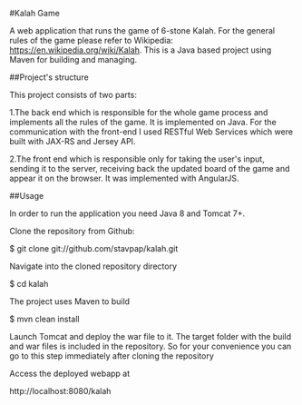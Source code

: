 #Kalah Game

A web application that runs the game of 6-stone Kalah. 
For the general rules of the game please refer to Wikipedia: https://en.wikipedia.org/wiki/Kalah. 
This is a Java based project using Maven for building and managing.

##Project's structure

This project consists of two parts:

1.The back end which is responsible for the whole game process and implements all the rules of the game.
It is implemented on Java. For the communication with the front-end I used RESTful Web Services which were
built with JAX-RS and Jersey API.

2.The front end which is responsible only for taking the user's input, sending it to the server, 
receiving back the updated board of the game and appear it on the browser. It was implemented with AngularJS.

##Usage

In order to run the application you need Java 8 and Tomcat 7+.

 Clone the repository from Github:

$ git clone git://github.com/stavpap/kalah.git

 Navigate into the cloned repository directory

$ cd kalah

 The project uses Maven to build

$ mvn clean install

 Launch Tomcat and deploy the war file to it. The target folder with the build and war files is included in the repository.
So for your convenience you can go to this step immediately after cloning the repository

 Access the deployed webapp at

http://localhost:8080/kalah


 
